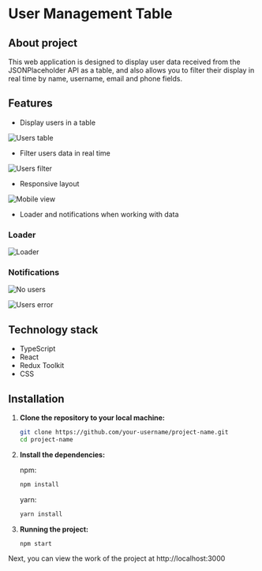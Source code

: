 # User Management Table

## About project

This web application is designed to display user data received from the JSONPlaceholder API as a table, and also allows
you to filter their display in real time by name, username, email and phone fields.

## Features

- Display users in a table

![Users table]('https://github.com/Yarzik7/user-management-table/blob/main/user-management-table')

- Filter users data in real time

![Users filter]('./assets/ReadMe/users-filter.JPG')

- Responsive layout

![Mobile view]('./assets/ReadMe/user-table-mobile.JPG')

- Loader and notifications when working with data

### Loader

![Loader]('./assets/ReadMe/users-loader.JPG')

### Notifications

![No users]('./assets/ReadMe/no-users-message.JPG')

![Users error]('./assets/ReadMe/users-error-message.JPG')

## Technology stack

- TypeScript
- React
- Redux Toolkit
- CSS

## Installation

1. **Clone the repository to your local machine:**

   ```bash
   git clone https://github.com/your-username/project-name.git
   cd project-name
   ```

2. **Install the dependencies:**

   npm:

   ```bash
   npm install
   ```

   yarn:

   ```bash
   yarn install
   ```

3. **Running the project:**

   ```bash
   npm start
   ```

Next, you can view the work of the project at http://localhost:3000
